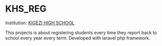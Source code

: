 # KHS_REG

Institution: [KIGEZI HIGH SCHOOL](http://www.kigezihigh.sc.ug/)

This projects is about registering students every time they report back to school every year every term.
Developed with laravel php framework.
